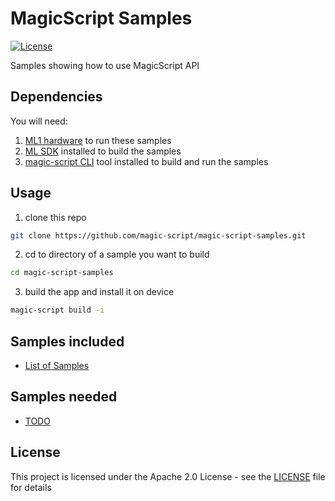 # MagicScript Samples

[![License](https://img.shields.io/:license-Apache%202.0-blue.svg?style=flat-square)](LICENSE)

Samples showing how to use MagicScript API

## Dependencies

You will need:

1. [ML1 hardware](https://www.magicleap.com/magic-leap-one) to run these samples
2. [ML SDK](https://creator.magicleap.com/downloads/lumin-sdk/overview) installed to build the samples
3. [magic-script CLI](https://www.npmjs.com/package/magic-script-cli) tool installed to build and run the samples

## Usage

1. clone this repo

```sh
git clone https://github.com/magic-script/magic-script-samples.git
```

2. cd to directory of a sample you want to build

```sh
cd magic-script-samples
```

3. build the app and install it on device

```sh
magic-script build -i
```

## Samples included

- [List of Samples](docs/SAMPLES.md)

## Samples needed

- [TODO](docs/TODO.md)

## License

This project is licensed under the Apache 2.0 License - see the [LICENSE](LICENSE) file for details
